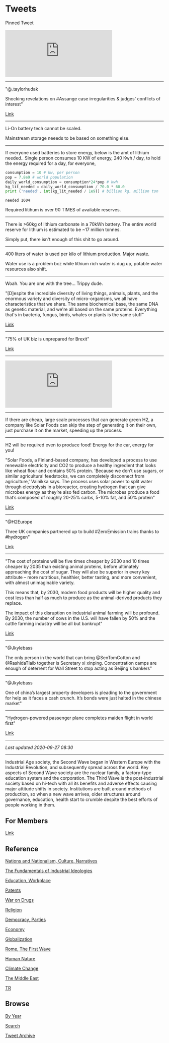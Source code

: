 # Tweets

Pinned Tweet

<iframe width="340"  src="https://www.youtube.com/embed/gJ5KV3rzuag?start=60" frameborder="0" allow="accelerometer; autoplay; encrypted-media; gyroscope; picture-in-picture" allowfullscreen></iframe>

---


"@_taylorhudak

Shocking revelations on \#Assange case irregularities & judges' conflicts of interest"

[Link](https://mobile.twitter.com/_taylorhudak/status/1309910266910593029)

---

Li-On  battery tech cannot be scaled.

Mainstream storage neeeds to be based on something else.

---

If everyone used batteries to store energy, below is the amt of
lithium needed.. Single person consumes 10 KW of energy, 240 Kwh /
day, to hold the energy required for a day, for everyone,


```python
consumption = 10 # kw, per person
pop = 7.8e9 # world population
daily_world_consumption = consumption*24*pop # kwh
kg_lit_needed = daily_world_consumption / 70.0 * 60.0
print ('needed', int(kg_lit_needed / 1e9)) # billion kg, million ton
```

```text
needed 1604
```

Required litihum is over 90 TIMES of available reserves.

---

There is >60kg of lithium carbonate in a 70kWh battery. The entire
world reserve for lithium is estimated to be ~17 million tonnes.

Simply put, there isn't enough of this shit to go around.

---

400 liters of water is used per kilo of lithium production. Major waste.

Water use is a problem bcz while lithium rich water is dug up, potable
water resources also shift.

---

Woah. You are one with the tree... Trippy dude.

"[D]espite the incredible diversity of living things, animals, plants,
and the enormous variety and diversity of micro-organisms, we all have
characteristics that we share.  The same biochemical base, the same
DNA as genetic material, and we're all based on the same proteins.
Everything that's in bacteria, fungus, birds, whales or plants is the
same stuff"

[Link](https://youtu.be/ltzJbdKtKa4?t=1035)

---

"75% of UK biz is unprepared for Brexit"

[Link](https://youtu.be/F2W4soC1UHQ?t=352)

---

<iframe width="340" src="https://www.youtube.com/embed/vy3gMVGwjuc" frameborder="0" allow="accelerometer; autoplay; clipboard-write; encrypted-media; gyroscope; picture-in-picture" allowfullscreen></iframe>

---

If there are cheap, large scale processes that can generate green H2,
a company like Solar Foods can skip the step of generating it on their
own, just purchase it on the market, speeding up the process.

---

H2 will be required even to produce food! Energy for the car, energy for you!

"Solar Foods, a Finland-based company, has developed a process to use
renewable electricity and CO2 to produce a healthy ingredient that
looks like wheat flour and contains 50% protein. 'Because we don’t use
sugars, or similar agricultural feedstocks, we can completely
disconnect from agriculture,' Vainikka says. The process uses solar
power to split water through electrolysis in a bioreactor, creating
hydrogen that can give microbes energy as they’re also fed carbon. The
microbes produce a food that’s composed of roughly 20-25% carbs, 5-10%
fat, and 50% protein"

[Link](https://www.fastcompany.com/90372330/would-you-eat-a-burger-made-out-of-co2-captured-from-the-air)

---

"@H2Europe

Three UK companies partnered up to build #ZeroEmission trains thanks
to \#hydrogen"

[Link](https://twitter.com/H2Europe/status/1309462659373228033)

---

"The cost of proteins will be five times cheaper by 2030 and 10 times
cheaper by 2035 than existing animal proteins, before ultimately
approaching the cost of sugar. They will also be superior in every key
attribute – more nutritious, healthier, better tasting, and more
convenient, with almost unimaginable variety.

This means that, by 2030, modern food products will be higher quality
and cost less than half as much to produce as the animal-derived
products they replace.

The impact of this disruption on industrial animal farming will be
profound. By 2030, the number of cows in the U.S. will have fallen by
50% and the cattle farming industry will be all but bankrupt"

[Link](https://www.rethinkx.com/food-and-agriculture-executive-summary)

---

"@Jkylebass

The only person in the world that can bring @SenTomCotton and
@RashidaTlaib together is Secretary xi xinping. Concentration camps
are enough of deterrent for Wall Street to stop acting as Beijing's
bankers"

---

"@Jkylebass

One of china’s largest property developers is pleading to the
government for help as it faces a cash crunch. It’s bonds were just
halted in the chinese market"

---

"Hydrogen-powered passenger plane completes maiden flight in world first"

[Link](https://www.cnbc.com/2020/09/25/hydrogen-powered-passenger-plane-completes-maiden-flight.html)

---

*Last updated 2020-09-27 08:30*

---

Industrial Age society, the Second Wave began in Western Europe with
the Industrial Revolution, and subsequently spread across the
world. Key aspects of Second Wave society are the nuclear family, a
factory-type education system and the corporation. The Third Wave is
the post-industrial society based on hi-tech with all its benefits and
adverse effects causing major attitude shifts in society. Institutions
are built around methods of production, so when a new wave arrives,
older structures around governance, education, health start to crumble
despite the best efforts of people working in them.

## For Members

[Link](https://thirdwave-members.herokuapp.com)

## Reference

[Nations and Nationalism, Culture, Narratives](/2013/02/nations-and-nationalism.md)

[The Fundamentals of Industrial Ideologies](/2011/04/fundamentals-of-industrial-ideologies.md)

[Education, Workplace](2017/09/education-workplace.md)

[Patents](/2018/09/patents.md)

[War on Drugs](/2019/11/war-on-drugs.md)

[Religion](/2015/04/god-religion.md)

[Democracy, Parties](/2016/11/democracy.md)

[Economy](/2018/05/economy.md)

[Globalization](/2018/09/globalization.md)

[Rome, The First Wave](/2017/12/rome.md)

[Human Nature](/2020/07/human-nature.md)

[Climate Change](/2018/12/climate.md)

[The Middle East](/2019/07/middleeast.md)

[TR](../tr)

## Browse

[By Year](years.md)

[Search](search.html)

[Tweet Archive](/tweets/README.md)




